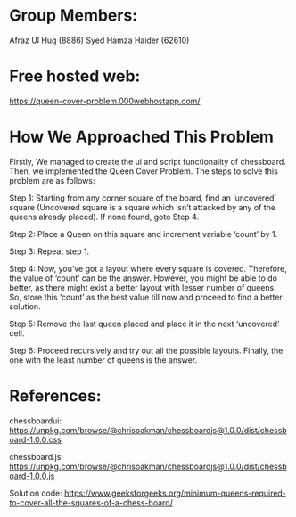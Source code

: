 # Group Members:
Afraz Ul Huq (8886)
Syed Hamza Haider (62610)

# Free hosted web:
https://queen-cover-problem.000webhostapp.com/

# How We Approached This Problem
Firstly, We managed to create the ui and script functionality of chessboard. Then, we implemented the Queen Cover Problem. The steps to solve this problem are as follows:

Step 1: Starting from any corner square of the board, find an ‘uncovered’ square (Uncovered square is a square which isn’t attacked by any of the queens already placed). If none found, goto Step 4.

Step 2: Place a Queen on this square and increment variable ‘count’ by 1.

Step 3: Repeat step 1.

Step 4: Now, you’ve got a layout where every square is covered. Therefore, the value of ‘count’ can be the answer. However, you might be able to do better, as there might exist a better layout with lesser number of queens. So, store this ‘count’ as the best value till now and proceed to find a better solution.

Step 5: Remove the last queen placed and place it in the next ‘uncovered’ cell.

Step 6: Proceed recursively and try out all the possible layouts. Finally, the one with the least number of queens is the answer.

# References:
chessboardui:
https://unpkg.com/browse/@chrisoakman/chessboardjs@1.0.0/dist/chessboard-1.0.0.css

chessboard.js:
https://unpkg.com/browse/@chrisoakman/chessboardjs@1.0.0/dist/chessboard-1.0.0.js

Solution code:
https://www.geeksforgeeks.org/minimum-queens-required-to-cover-all-the-squares-of-a-chess-board/
